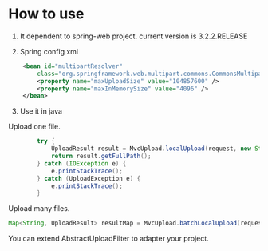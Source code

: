 How to use
==========

1. It dependent to spring-web project. current version is 3.2.2.RELEASE

2. Spring config xml
```xml
	<bean id="multipartResolver"
		class="org.springframework.web.multipart.commons.CommonsMultipartResolver">
		<property name="maxUploadSize" value="104857600" />
		<property name="maxInMemorySize" value="4096" />
	</bean>
```

3. Use it in java

Upload one file.
```java
		try {
			UploadResult result = MvcUpload.localUpload(request, new String(path), new JarUploadFilter());
			return result.getFullPath();
		} catch (IOException e) {
			e.printStackTrace();
		} catch (UploadException e) {
			e.printStackTrace();
		}
```

Upload many files.
```java
Map<String, UploadResult> resultMap = MvcUpload.batchLocalUpload(request, "/home/parox/static/task/jar/");
```
You can extend AbstractUploadFilter to adapter your project.